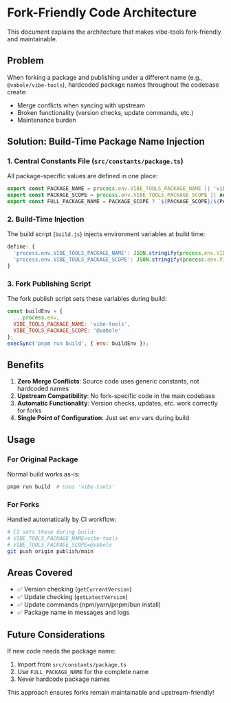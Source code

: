 # Fork-Friendly Code Architecture

This document explains the architecture that makes vibe-tools fork-friendly and maintainable.

## Problem

When forking a package and publishing under a different name (e.g., `@vabole/vibe-tools`), hardcoded package names throughout the codebase create:
- Merge conflicts when syncing with upstream
- Broken functionality (version checks, update commands, etc.)
- Maintenance burden

## Solution: Build-Time Package Name Injection

### 1. **Central Constants File** (`src/constants/package.ts`)

All package-specific values are defined in one place:

```typescript
export const PACKAGE_NAME = process.env.VIBE_TOOLS_PACKAGE_NAME || 'vibe-tools';
export const PACKAGE_SCOPE = process.env.VIBE_TOOLS_PACKAGE_SCOPE || null;
export const FULL_PACKAGE_NAME = PACKAGE_SCOPE ? `${PACKAGE_SCOPE}/${PACKAGE_NAME}` : PACKAGE_NAME;
```

### 2. **Build-Time Injection**

The build script (`build.js`) injects environment variables at build time:

```javascript
define: {
  'process.env.VIBE_TOOLS_PACKAGE_NAME': JSON.stringify(process.env.VIBE_TOOLS_PACKAGE_NAME || ''),
  'process.env.VIBE_TOOLS_PACKAGE_SCOPE': JSON.stringify(process.env.VIBE_TOOLS_PACKAGE_SCOPE || '')
}
```

### 3. **Fork Publishing Script**

The fork publish script sets these variables during build:

```javascript
const buildEnv = {
  ...process.env,
  VIBE_TOOLS_PACKAGE_NAME: 'vibe-tools',
  VIBE_TOOLS_PACKAGE_SCOPE: '@vabole'
};
execSync('pnpm run build', { env: buildEnv });
```

## Benefits

1. **Zero Merge Conflicts**: Source code uses generic constants, not hardcoded names
2. **Upstream Compatibility**: No fork-specific code in the main codebase
3. **Automatic Functionality**: Version checks, updates, etc. work correctly for forks
4. **Single Point of Configuration**: Just set env vars during build

## Usage

### For Original Package
Normal build works as-is:
```bash
pnpm run build  # Uses 'vibe-tools'
```

### For Forks
Handled automatically by CI workflow:
```bash
# CI sets these during build:
# VIBE_TOOLS_PACKAGE_NAME=vibe-tools
# VIBE_TOOLS_PACKAGE_SCOPE=@vabole
git push origin publish/main
```

## Areas Covered

- ✅ Version checking (`getCurrentVersion`)
- ✅ Update checking (`getLatestVersion`)
- ✅ Update commands (npm/yarn/pnpm/bun install)
- ✅ Package name in messages and logs

## Future Considerations

If new code needs the package name:
1. Import from `src/constants/package.ts`
2. Use `FULL_PACKAGE_NAME` for the complete name
3. Never hardcode package names

This approach ensures forks remain maintainable and upstream-friendly!